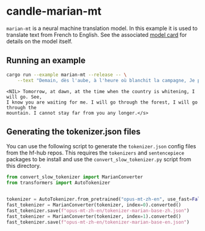 # candle-marian-mt

`marian-mt` is a neural machine translation model. In this example it is used to
translate text from French to English. See the associated [model
card](https://huggingface.co/Helsinki-NLP/opus-mt-tc-big-fr-en) for details on
the model itself.

## Running an example

```bash
cargo run --example marian-mt --release -- \
    --text "Demain, dès l'aube, à l'heure où blanchit la campagne, Je partirai. Vois-tu, je sais que tu m'attends. J'irai par la forêt, j'irai par la montagne. Je ne puis demeurer loin de toi plus longtemps."
```

```
<NIL> Tomorrow, at dawn, at the time when the country is whitening, I will go. See,
I know you are waiting for me. I will go through the forest, I will go through the
mountain. I cannot stay far from you any longer.</s>
```

## Generating the tokenizer.json files

You can use the following script to generate the `tokenizer.json` config files
from the hf-hub repos. This requires the `tokenizers` and `sentencepiece`
packages to be install and use the `convert_slow_tokenizer.py` script from this
directory.

```python
from convert_slow_tokenizer import MarianConverter
from transformers import AutoTokenizer


tokenizer = AutoTokenizer.from_pretrained("opus-mt-zh-en", use_fast=False)
fast_tokenizer = MarianConverter(tokenizer, index=0).converted()
fast_tokenizer.save(f"opus-mt-zh-en/tokenizer-marian-base-zh.json")
fast_tokenizer = MarianConverter(tokenizer, index=1).converted()
fast_tokenizer.save(f"opus-mt-zh-en/tokenizer-marian-base-en.json")
```
